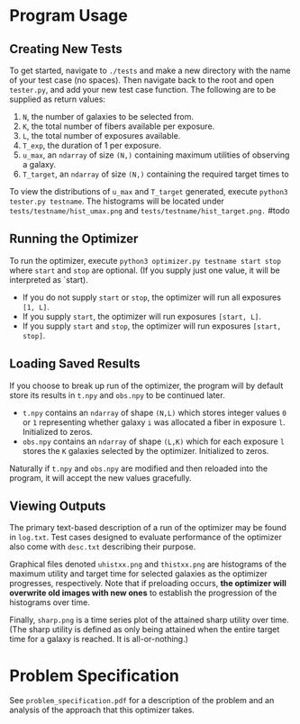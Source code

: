 # Program Usage
## Creating New Tests
To get started, navigate to `./tests` and make a new directory with the name of your test case (no spaces). Then navigate back to the root and open `tester.py`, and add your new test case function. The following are to be supplied as return values:
1) `N`, the number of galaxies to be selected from. 
2) `K`, the total number of fibers available per exposure.
3) `L`, the total number of exposures available. 
4) `T_exp`, the duration of 1 per exposure. 
5) `u_max`, an `ndarray` of size `(N,)` containing maximum utilities of observing a galaxy.
6) `T_target`, an `ndarray` of size `(N,)` containing the required target times to 

To view the distributions of `u_max` and `T_target` generated, execute `python3 tester.py testname`. The histograms will be located under `tests/testname/hist_umax.png` and `tests/testname/hist_target.png.` #todo 

## Running the Optimizer
To run the optimizer, execute `python3 optimizer.py testname start stop` where `start` and `stop` are optional. (If you supply just one value, it will be interpreted as `start). 
- If you do not supply `start` or `stop`, the optimizer will run all exposures `[1, L]`. 
- If you supply `start`, the optimizer will run exposures `[start, L]`. 
- If you supply `start` and `stop`, the optimizer will run exposures `[start, stop]`. 

## Loading Saved Results
If you choose to break up run of the optimizer, the program will by default store its results in `t.npy` and `obs.npy` to be continued later. 
- `t.npy` contains an `ndarray` of shape `(N,L)` which stores integer values `0` or `1` representing whether galaxy `i` was allocated a fiber in exposure `l`. Initialized to zeros. 
- `obs.npy` contains an `ndarray` of shape `(L,K)` which for each exposure `l` stores the `K` galaxies selected by the optimizer. Initialized to zeros. 

Naturally if `t.npy` and `obs.npy` are modified and then reloaded into the program, it will accept the new values gracefully. 

## Viewing Outputs
The primary text-based description of a run of the optimizer may be found in `log.txt`. Test cases designed to evaluate performance of the optimizer also come with `desc.txt` describing their purpose. 

Graphical files denoted `uhistxx.png` and `thistxx.png` are histograms of the maximum utility and target time for selected galaxies as the optimizer progresses, respectively. Note that if preloading occurs, **the optimizer will overwrite old images with new ones** to establish the progression of the histograms over time. 

Finally, `sharp.png` is a time series plot of the attained sharp utility over time. (The sharp utility is defined as only being attained when the entire target time for a galaxy is reached. It is all-or-nothing.)

# Problem Specification

See `problem_specification.pdf` for a description of the problem and an analysis of the approach that this optimizer takes.
